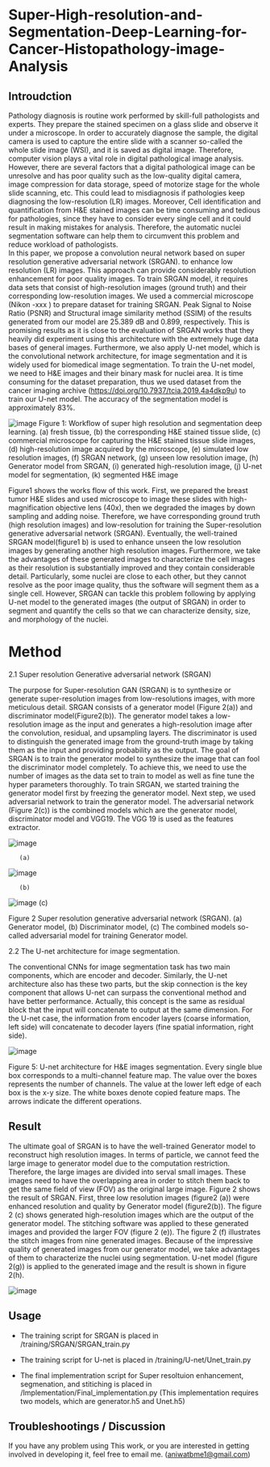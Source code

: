 # Super-High-resolution-and-Segmentation-Deep-Learning-for-Cancer-Histopathology-image-Analysis


## Introudction


 Pathology diagnosis is routine work performed by skill-full pathologists and experts. They prepare the stained specimen on a glass slide and observe it under a microscope. In order to accurately diagnose the sample, the digital camera is used to capture the entire slide with a scanner so-called the whole slide image (WSI), and it is saved as digital image. Therefore, computer vision plays a vital role in digital pathological image analysis.  However, there are several factors that a digital pathological image can be unresolve and has poor quality such as the low-quality digital camera, image compression for data storage, speed of motorize stage for the whole slide scanning, etc.  This could lead to misdiagnosis if pathologies keep diagnosing the low-resolution (LR) images. Moreover, Cell identification and quantification from H&E stained images can be time consuming and tedious for pathologies, since they have to consider every single cell and it could result in making mistakes for analysis. Therefore, the automatic nuclei segmentation software can help them to circumvent this problem and reduce workload of pathologists.   
In this paper, we propose a convolution neural network based on super resolution generative adversarial network (SRGAN). to enhance low resolution (LR) images. This approach can provide considerably resolution enhancement for poor quality images. To train SRGAN model, it requires data sets that consist of high-resolution images (ground truth) and their corresponding low-resolution images. We used a commercial microscope (Nikon -xxx ) to prepare dataset for training SRGAN. Peak Signal to Noise Ratio (PSNR) and Structural image similarity method (SSIM) of the results generated from our model are 25.389 dB and 0.899, respectively. This is promising results as it is close to the evaluation of SRGAN works  that they heavily did experiment using this architecture with the extremely huge data bases of general images. Furthermore, we also apply U-net model, which is the convolutional network architecture, for image segmentation and it is widely used for biomedical image segmentation. To train the U-net model, we need to H&E images and their binary mask for nuclei area. It is time consuming for the dataset  preparation, thus we used dataset from the cancer imaging archive (https://doi.org/10.7937/tcia.2019.4a4dkp9u) to train our U-net model.  The accuracy of the segmentation model is approximately 83%. 




![image](https://user-images.githubusercontent.com/83015448/115782089-4184c780-a389-11eb-85c6-5437c4d13272.png)
Figure 1: Workflow of super high resolution and segmentation deep learning. (a) fresh tissue, (b) the corresponding H&E stained tissue slide, (c) commercial microscope for capturing the H&E stained tissue slide images, (d) high-resolution image acquired by the microscope, (e) simulated low resolution images, (f) SRGAN network, (g) unseen low resolution image, (h) Generator model from SRGAN, (i) generated high-resolution image, (j) U-net model for segmentation, (k) segmented H&E image


Figure1 shows the works flow of this work. First, we prepared the breast tumor H&E slides and used microscope to image these slides with high-magnification objective lens (40x), then we degraded the images by down sampling and adding noise. Therefore, we have corresponding ground truth (high resolution images) and low-resolution for training the Super-resolution generative adversarial network (SRGAN).  Eventually, the well-trained SRGAN model(figure1 b) is used to enhance unseen the low resolution images by generating another high resolution images. Furthermore, we take the advantages of these generated images to characterize the cell images as their resolution is substantially improved and they contain considerable detail. Particularly, some nuclei are close to each other, but they cannot resolve as the poor image quality, thus the software will segment them as a single cell. However, SRGAN can tackle this problem following by applying U-net model to the generated images (the output of SRGAN) in order to segment and quantify the cells so that we can characterize density, size, and morphology of the nuclei.  






# Method

2.1	Super resolution Generative adversarial network (SRGAN) 

The purpose for Super-resolution GAN (SRGAN) is to synthesize or generate super-resolution images from low-resolutions images, with more meticulous detail.  SRGAN consists of a generator model (Figure 2(a)) and discriminator model(Figure2(b)). The generator model takes a low-resolution image as the input and generates a high-resolution image after the convolution, residual, and upsampling layers. The discriminator is used to distinguish the generated image from the ground-truth image by taking them as the input and providing probability as the output.   The goal of SRGAN is to train the generator model to synthesize the image that can fool the discriminator model completely. To achieve this, we need to use the number of images as the data set to train to model as well as fine tune the hyper parameters thoroughly.   To train SRGAN, we started training the generator model first by freezing the generator model. Next step, we used adversarial network to train the generator model. The adversarial network (Figure 2(c)) is the combined models which are the generator model, discriminator model and VGG19. The VGG 19 is used as the features extractor.


 ![image](https://user-images.githubusercontent.com/83015448/115818704-52562d00-a3cb-11eb-872b-44ebd169fdf8.png)

       (a)
 ![image](https://user-images.githubusercontent.com/83015448/115818737-669a2a00-a3cb-11eb-89c6-099dc76abd59.png)

       (b)
 
 ![image](https://user-images.githubusercontent.com/83015448/115818797-892c4300-a3cb-11eb-8a1b-2339ae2b0f7f.png)
          (c)
 
 Figure 2   Super resolution generative adversarial network (SRGAN). (a) Generator model, (b) Discriminator model, (c) The combined models so-called adversarial model for training Generator model. 



2.2 The U-net architecture for image segmentation. 

The conventional CNNs for image segmentation task has two main components, which are encoder and decoder. Similarly, the U-net architecture also has these two parts, but the skip connection is the key component that allows U-net can surpass the conventional method and have better performance. Actually, this concept is the same as residual block that the input will concatenate to output at the same dimension. For the U-net case, the information from encoder layers (coarse information, left side) will concatenate to decoder layers (fine spatial information, right side). 


![image](https://user-images.githubusercontent.com/83015448/115818942-de685480-a3cb-11eb-9811-71268c547e71.png)

Figure 5: U-net architecture for H&E images segmentation.  Every single blue box corresponds to a multi-channel feature map. The value over the boxes represents the number of channels. The value at the lower left edge of each box is the x-y size. The white boxes denote copied feature maps. The arrows indicate the different operations.
 
 
  
  
  
  
  
  
  
  
  
  
  
  
 
 
 

 















## Result 

The ultimate goal of SRGAN is to have the well-trained Generator model to reconstruct high resolution images. In terms of particle, we cannot feed the large image to generator model due to the computation restriction. Therefore, the large images are divided into serval small images. These images need to have the overlapping area in order to stitch them back to get the same field of view (FOV) as the original large image.   Figure 2 shows the result of SRGAN. First, three low resolution images (figure2 (a)) were enhanced resolution and quality by Generator model (figure2(b)). The figure 2 (c) shows generated high-resolution images which are the output of the generator model. The stitching software was applied to these generated images and provided the larger FOV (figure 2 (e)).  The figure 2 (f) illustrates the stitch images from nine generated images. Because of the impressive quality of generated images from our generator model, we take advantages of them to characterize the nuclei using segmentation. U-net model (figure 2(g)) is applied to the generated image and the result is shown in figure 2(h).



 ![image](https://user-images.githubusercontent.com/83015448/115810775-86762180-a3bc-11eb-9efd-8fbed44575b0.png)

 
 
 

## Usage ##

  * The training script for SRGAN is placed in /training/SRGAN/SRGAN_train.py
   
  * The training script for U-net is placed in /training/U-net/Unet_train.py
   
   * The final implementration script for Super resoltuion enhancement, segmenation, and stitiching is placed in /Implementation/Final_implementation.py
   (This implementation requires two models, which are generator.h5 and Unet.h5)









## Troubleshootings / Discussion
If you have any problem using This work, or you are interested in getting involved in developing it, feel free to email me. (aniwatbme1@gmail.com)









